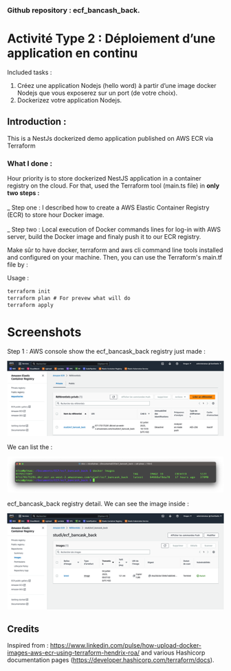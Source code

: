 ### Github repository : ecf_bancash_back.

# Activité Type 2 : Déploiement d’une application en continu

Included tasks :
1. Créez une application Nodejs (hello word) à partir d’une image docker Nodejs que vous exposerez sur un port (de votre choix).
2. Dockerizez votre application Nodejs.


## Introduction :
<p>This is a NestJs dockerized demo application published on AWS ECR via Terraform</p>

### What I done :

<p>
Hour priority is to store dockerized NestJS application in a container registry on the cloud. For that, used the Terraform tool (main.ts file) in <b>only two steps :</b><br><br>
_ Step one : I described how to create a AWS Elastic Container Registry (ECR) to store hour Docker image.<br><br>
_ Step two : Local execution of Docker commands lines for log-in with AWS server, build the Docker image and finaly push it to our ECR registry.

Make sûr to have docker, terraform and aws cli command line tools installed and configured on your machine. Then, you can use the Terraform's main.tf file by :

Usage :
```
terraform init
terraform plan # For prevew what will do
terraform apply
```

# Screenshots

Step 1 : AWS console show the ecf_bancask_back registry just made :

![ScreenShot](img/ecr_registry.png)

We can list the :

![ScreenShot](img/docker_images.png)

ecf_bancask_back registry detail. We can see the image inside :

![ScreenShot](img/ecr_registry_detail.png)

## Credits
Inspired from : 
https://www.linkedin.com/pulse/how-upload-docker-images-aws-ecr-using-terraform-hendrix-roa/
and various Hashicorp documentation pages (https://developer.hashicorp.com/terraform/docs).